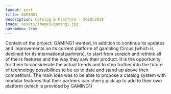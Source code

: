 ```yaml
---
layout: post
title: GAMING1
description: Catalog & Platform - 2018/2019
image: assets/images/gaming1.jpg
nav-menu: true
---
```


Context of the project: GAMING1 wanted, in addition to continue its updates and improvements on its current platform of gambling Circus (which is declined for its international partners), to start from scratch and rethink all of theirs features and the way they saw their product. It is the opportunity for them to considerate the actual trends and to step further into the future of technology possibilities to be up to date and stand up above their competitors.
The main idea was to be able to propose a catalog system with modular features that their partners can cherry pick up to add to their own platform (which is provided by GAMING1)

<div class="box alt">
	<div class="row uniform">
    	<div class="6u"><span class="image fit"><img src="assets/images/HowtoAv.png" alt=""></span></div>
		<div class="6u"><span class="image fit"><img src="assets/images/HowtoAp.png" alt=""></span></div>
        <div class="6u"><span class="image fit"><img src="assets/images/FaqAv.png" alt=""></span></div>
		<div class="6u"><span class="image fit"><img src="assets/images/FaqAp.png" alt=""></span></div>
        <div class="6u"><span class="image fit"><img src="assets/images/HelpAv.png" alt=""></span></div>
		<div class="6u"><span class="image fit"><img src="assets/images/HelpAp.png" alt=""></span></div>        
		<div class="6u"><span class="image fit"><img src="assets/images/BetAv.png" alt=""></span></div>
		<div class="6u"><span class="image fit"><img src="assets/images/BetAp.png" alt=""></span></div>
	</div>
</div>